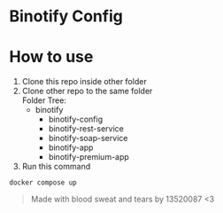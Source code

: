 # Binotify Config

# How to use
1. Clone this repo inside other folder
2. Clone other repo to the same folder  
    Folder Tree:
    - binotify
        - binotify-config
        - binotify-rest-service
        - binotify-soap-service
        - binotify-app
        - binotify-premium-app
3. Run this command
```
docker compose up
```

> Made with blood sweat and tears by 13520087 <3